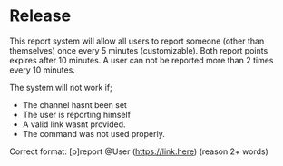 # Release
This report system will allow all users to report someone (other than themselves) once every 5 minutes (customizable).
Both report points expires after 10 minutes. A user can not be reported more than 2 times every 10 minutes.

The system will not work if;
- The channel hasnt been set
- The user is reporting himself
- A valid link wasnt provided.
- The command was not used properly.

Correct format:
[p]report @User (https://link.here) (reason 2+ words)
